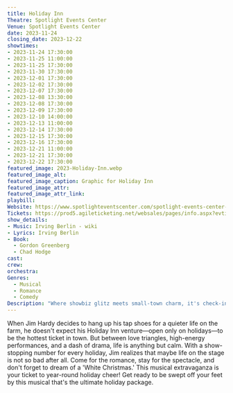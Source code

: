```yaml
---
title: Holiday Inn
Theatre: Spotlight Events Center
Venue: Spotlight Events Center
date: 2023-11-24
closing_date: 2023-12-22
showtimes:
- 2023-11-24 17:30:00
- 2023-11-25 11:00:00
- 2023-11-25 17:30:00
- 2023-11-30 17:30:00
- 2023-12-01 17:30:00
- 2023-12-02 17:30:00
- 2023-12-07 17:30:00
- 2023-12-08 13:30:00
- 2023-12-08 17:30:00
- 2023-12-09 17:30:00
- 2023-12-10 14:00:00
- 2023-12-13 11:00:00
- 2023-12-14 17:30:00
- 2023-12-15 17:30:00
- 2023-12-16 17:30:00
- 2023-12-21 11:00:00
- 2023-12-21 17:30:00
- 2023-12-22 17:30:00
featured_image: 2023-Holiday-Inn.webp
featured_image_alt: 
featured_image_caption: Graphic for Holiday Inn
featured_image_attr: 
featured_image_attr_link: 
playbill:
Website: https://www.spotlighteventscenter.com/spotlight-events-center-events/live-performances
Tickets: https://prod5.agileticketing.net/websales/pages/info.aspx?evtinfo=255309~4fdd59c7-9110-4ffd-b8a6-d23e78529eda&
show_details: 
- Music: Irving Berlin - wiki
- Lyrics: Irving Berlin
- Book:
  - Gordon Greenberg
  - Chad Hodge
cast:
crew:
orchestra:
Genres:
  - Musical
  - Romance
  - Comedy
Description: "Where showbiz glitz meets small-town charm, it's check-in time for love and laughter at the Holiday Inn."
---
```

When Jim Hardy decides to hang up his tap shoes for a quieter life on the farm, he doesn't expect his Holiday Inn venture—open only on holidays—to be the hottest ticket in town. But between love triangles, high-energy performances, and a dash of drama, life is anything but calm. With a show-stopping number for every holiday, Jim realizes that maybe life on the stage is not so bad after all. Come for the romance, stay for the spectacle, and don't forget to dream of a 'White Christmas.' This musical extravaganza is your ticket to year-round holiday cheer! Get ready to be swept off your feet by this musical that's the ultimate holiday package.
